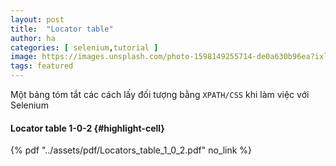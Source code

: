 ```yaml
---
layout: post
title:  "Locator table"
author: ha
categories: [ selenium,tutorial ]
image: https://images.unsplash.com/photo-1598149255714-de0a630b96ea?ixlib=rb-1.2.1&ixid=eyJhcHBfaWQiOjEyMDd9&auto=format&fit=crop&w=1300&q=80
tags: featured
---
```


Một bảng tóm tắt các cách lấy đối tượng bằng `XPATH/CSS` khi làm việc với Selenium

#### Locator table 1-0-2 {#highlight-cell}

 {% pdf "../assets/pdf/Locators_table_1_0_2.pdf" no_link %}
